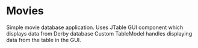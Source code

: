 # Movies
Simple movie database application. Uses JTable GUI component which displays data from Derby database
Custom TableModel handles displaying data from the table in the GUI.
